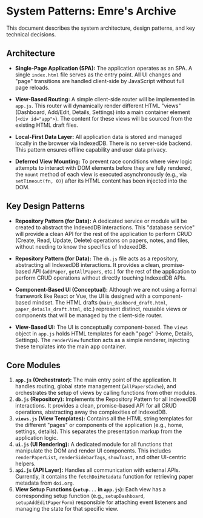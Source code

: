 # System Patterns: Emre's Archive

This document describes the system architecture, design patterns, and key technical decisions.

## Architecture

- **Single-Page Application (SPA):** The application operates as an SPA. A single `index.html` file serves as the entry point. All UI changes and "page" transitions are handled client-side by JavaScript without full page reloads.

- **View-Based Routing:** A simple client-side router will be implemented in `app.js`. This router will dynamically render different HTML "views" (Dashboard, Add/Edit, Details, Settings) into a main container element (`<div id="app">`). The content for these views will be sourced from the existing HTML draft files.

- **Local-First Data Layer:** All application data is stored and managed locally in the browser via IndexedDB. There is no server-side backend. This pattern ensures offline capability and user data privacy.
- **Deferred View Mounting:** To prevent race conditions where view logic attempts to interact with DOM elements before they are fully rendered, the `mount` method of each view is executed asynchronously (e.g., via `setTimeout(fn, 0)`) after its HTML content has been injected into the DOM.
 
## Key Design Patterns

- **Repository Pattern (for Data):** A dedicated service or module will be created to abstract the IndexedDB interactions. This "database service" will provide a clean API for the rest of the application to perform CRUD (Create, Read, Update, Delete) operations on papers, notes, and files, without needing to know the specifics of IndexedDB.
- **Repository Pattern (for Data):** The `db.js` file acts as a repository, abstracting all IndexedDB interactions. It provides a clean, promise-based API (`addPaper`, `getAllPapers`, etc.) for the rest of the application to perform CRUD operations without directly touching IndexedDB APIs.

- **Component-Based UI (Conceptual):** Although we are not using a formal framework like React or Vue, the UI is designed with a component-based mindset. The HTML drafts (`main_dashbord_draft.html`, `paper_details_draft.html`, etc.) represent distinct, reusable views or components that will be managed by the client-side router.
- **View-Based UI:** The UI is conceptually component-based. The `views` object in `app.js` holds HTML templates for each "page" (Home, Details, Settings). The `renderView` function acts as a simple renderer, injecting these templates into the main app container.
 
## Core Modules

1.  **`app.js` (Orchestrator):** The main entry point of the application. It handles routing, global state management (`allPapersCache`), and orchestrates the setup of views by calling functions from other modules.
2.  **`db.js` (Repository):** Implements the Repository Pattern for all IndexedDB interactions. It provides a clean, promise-based API for all CRUD operations, abstracting away the complexities of IndexedDB.
3.  **`views.js` (View Templates):** Contains all the HTML string templates for the different "pages" or components of the application (e.g., home, settings, details). This separates the presentation markup from the application logic.
4.  **`ui.js` (UI Rendering):** A dedicated module for all functions that manipulate the DOM and render UI components. This includes `renderPaperList`, `renderSidebarTags`, `showToast`, and other UI-centric helpers.
5.  **`api.js` (API Layer):** Handles all communication with external APIs. Currently, it contains the `fetchDoiMetadata` function for retrieving paper metadata from `doi.org`.
6.  **View Setup Functions (`setup...` in `app.js`):** Each view has a corresponding setup function (e.g., `setupDashboard`, `setupAddEditPaperForm`) responsible for attaching event listeners and managing the state for that specific view.